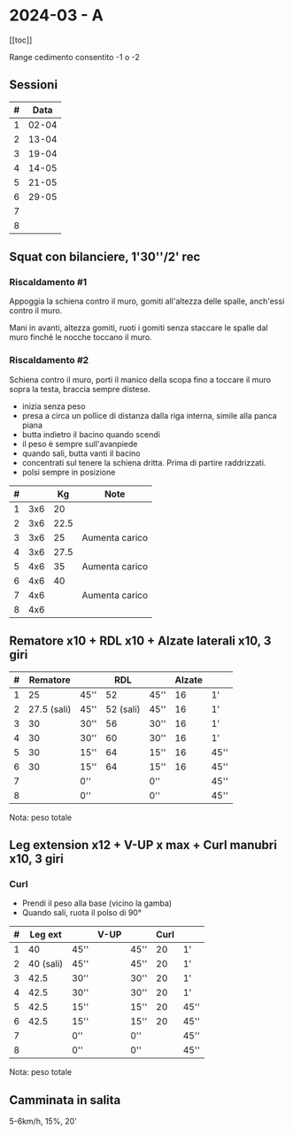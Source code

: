 # 2024-03 - A

[[toc]]

Range cedimento consentito -1 o -2

## Sessioni

| #   | Data  |
| --- | ----- |
| 1   | 02-04 |
| 2   | 13-04 |
| 3   | 19-04 |
| 4   | 14-05 |
| 5   | 21-05 |
| 6   | 29-05 |
| 7   |       |
| 8   |       |

## Squat con bilanciere, 1'30''/2' rec

### Riscaldamento #1

Appoggia la schiena contro il muro, gomiti all'altezza delle spalle, anch'essi contro il muro.

Mani in avanti, altezza gomiti, ruoti i gomiti senza staccare le spalle dal muro finché le nocche toccano il muro.

### Riscaldamento #2

Schiena contro il muro, porti il manico della scopa fino a toccare il muro sopra la testa, braccia sempre distese.


- inizia senza peso
- presa a circa un pollice di distanza dalla riga interna, simile alla panca piana
- butta indietro il bacino quando scendi
- il peso è sempre sull'avanpiede
- quando sali, butta vanti il bacino
- concentrati sul tenere la schiena dritta. Prima di partire raddrizzati.
- polsi sempre in posizione

| #   |     | Kg   | Note           |
| --- | --- | ---- | -------------- |
| 1   | 3x6 | 20   |                |
| 2   | 3x6 | 22.5 |                |
| 3   | 3x6 | 25   | Aumenta carico |
| 4   | 3x6 | 27.5 |                |
| 5   | 4x6 | 35   | Aumenta carico |
| 6   | 4x6 | 40   |                |
| 7   | 4x6 |      | Aumenta carico |
| 8   | 4x6 |      |                |

## Rematore x10  + RDL x10 + Alzate laterali x10, 3 giri

| #   | Rematore    |      | RDL       |      | Alzate |      |
| --- | ----------- | ---- | --------- | ---- | ------ | ---- |
| 1   | 25          | 45'' | 52        | 45'' | 16     | 1'   |
| 2   | 27.5 (sali) | 45'' | 52 (sali) | 45'' | 16     | 1'   |
| 3   | 30          | 30'' | 56        | 30'' | 16     | 1'   |
| 4   | 30          | 30'' | 60        | 30'' | 16     | 1'   |
| 5   | 30          | 15'' | 64        | 15'' | 16     | 45'' |
| 6   | 30          | 15'' | 64        | 15'' | 16     | 45'' |
| 7   |             | 0''  |           | 0''  |        | 45'' |
| 8   |             | 0''  |           | 0''  |        | 45'' |

Nota: peso totale

## Leg extension x12  + V-UP x max + Curl manubri x10, 3 giri

### Curl

- Prendi il peso alla base (vicino la gamba)
- Quando sali, ruota il polso di 90°

| #   | Leg ext   |      | V-UP |      | Curl |      |
| --- | --------- | ---- | ---- | ---- | ---- | ---- |
| 1   | 40        | 45'' |      | 45'' | 20   | 1'   |
| 2   | 40 (sali) | 45'' |      | 45'' | 20   | 1'   |
| 3   | 42.5      | 30'' |      | 30'' | 20   | 1'   |
| 4   | 42.5      | 30'' |      | 30'' | 20   | 1'   |
| 5   | 42.5      | 15'' |      | 15'' | 20   | 45'' |
| 6   | 42.5      | 15'' |      | 15'' | 20   | 45'' |
| 7   |           | 0''  |      | 0''  |      | 45'' |
| 8   |           | 0''  |      | 0''  |      | 45'' |

Nota: peso totale

## Camminata in salita

5-6km/h, 15%, 20'
